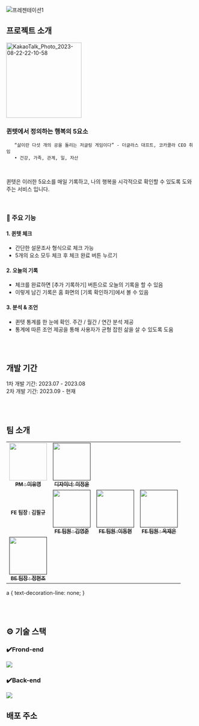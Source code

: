 ![프레젠테이션1](https://github.com/UMC-Quintet/.github/assets/127360730/85c4a155-bb99-481f-a558-7533af1ecfc6)


## 프로젝트 소개


   <img width="200" alt="KakaoTalk_Photo_2023-08-22-22-10-58" src="https://github.com/UMC-Quintet/.github/assets/127360730/f63e8239-affd-40c1-902c-1d8729a88f81">

<br>

### 퀸텟에서 정의하는 행복의 5요소 

```
   “삶이란 다섯 개의 공을 돌리는 저글링 게임이다” - 더글라스 대프트, 코카콜라 CEO 취임
   • 건강, 가족, 관계, 일, 자산
```
<br>

퀸텟은 이러한 5요소를 매일 기록하고, 나의 행복을 시각적으로 확인할 수 있도록 도와주는 서비스 입니다.

<br>

### 📌 주요 기능
#### 1. 퀸텟 체크
- 간단한 설문조사 형식으로 체크 가능
- 5개의 요소 모두 체크 후 체크 완료 버튼 누르기

#### 2. 오늘의 기록
- 체크를 완료하면 [추가 기록하기] 버튼으로 오늘의 기록을 할 수 있음
- 이렇게 남긴 기록은 홈 화면의 [기록 확인하기]에서 볼 수 있음
  
#### 3. 분석 & 조언
- 퀸텟 통계를 한 눈에 확인. 주간 / 월간 / 연간 분석 제공
- 통계에 따른 조언 제공을 통해 사용자가 균형 잡힌 삶을 살 수 있도록 도움   

<br>
<br>

## 개발 기간
1차 개발 기간: 2023.07 - 2023.08    
2차 개발 기간: 2023.09 - 현재

<br>
<br>

## 팀 소개
<table>
  <tbody>
     <tr>
      <td align="center"><a href="https://github.com/YuyoungRhee"><img width="100px;" src="https://github.com/UMC-Quintet/.github/assets/127360730/b346a7a8-1e69-4de2-afe1-c453f18fdece" alt=""/><br /><sub><b>PM : 이유영</b></sub></a><br /></td>
      <td align="center"><a href=""><img width="100px;" src="" alt=""/><br /><sub><b>디자이너: 이정윤</b></sub></a><br /></td>
     <tr/>
    <tr>
      <td align="center"><img src="width="100px;" alt=""/><br /><sub><b>FE 팀장 : 김필규</b></sub><br /></td>
      <td align="center"><a href=""><img src="" width="100px;" alt=""/><br /><sub><b>FE 팀원 : 김영준</b></sub></a><br /></td>
      <td align="center"><a href=""><img width="100px;" src="https://github.com/UMC-Quintet/.github/assets/127360730/f3cdae45-ffac-4dc3-8d95-da918eb9b6b1" alt=""/><br /><sub><b>FE 팀원 :이동현 </b></sub></a><br /></td>
      <td align="center"><a href=""><img src="" width="100px;" alt=""/><br /><sub><b>FE 팀원 : 옥재은</b></sub></a><br /></td>
     <tr/>
      <td align="center"><a href=""><img src="https://github.com/UMC-Quintet/.github/assets/127360730/0b0d8fdf-fa33-403d-96a7-678a48c61ac1" width="100px;" alt=""/><br /><sub><b>BE 팀장 : 정현조</b></sub></a><br /></td>
    </tr>
  </tbody>
</table>

a {
  text-decoration-line: none;
  }
  
<br>
<br>

## ⚙️ 기술 스택
### ✔️Frond-end
<img src="https://img.shields.io/badge/Swift-F05138?style=for-the-badge&logo=Swift&logoColor=white">

### ✔️Back-end
<img src="https://img.shields.io/badge/Node.js-339933?style=for-the-badge&logo=Node.js&logoColor=white">





## 배포 주소



